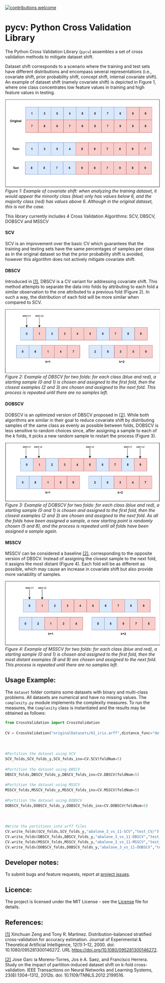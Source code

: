 
[![contributions welcome](https://img.shields.io/badge/contributions-welcome-brightgreen.svg?style=flat)](https://github.com/dwyl/esta/issues)

# pycv: Python Cross Validation Library

The Python Cross Validation Library (`pycv`) assembles a set of cross validation methods to mitigate dataset shift.

Dataset shift corresponds to a scenario where the training and test sets have different distributions and encompass several representations (i.e., covariate shift, prior probability
shift, concept shift, internal covariate shift). An example of dataset shift (namely covariate shift) is depicted in Figure 1, where one class concentrates low feature values in training
and high feature values in testing.

![alt text](https://github.com/DiogoApostolo/pyCV/blob/main/images/datasetShift.png?raw=true)
*Figure 1: Example of covariate shift: when analyzing the training dataset, it would appear the minority class (blue) only has values below 6, and the majority class (red) has values above 6. Although in the original dataset, this is not the case.*

This library currently includes 4 Cross Validation Algorithms: SCV, DBSCV, DOBSCV and MSSCV

#### SCV
SCV is an improvement over the basic CV which guarantees that the training and testing sets have the same percentages of samples per class as in the original dataset so that the prior probability shift is avoided, however this algorithm does not actively mitigate covariate shift.


#### DBSCV
Introduced in [[1]](https://doi.org/10.1080/095281300146272), DBSCV is a CV variant for addressing covariate shift. This method attempts to separate the data into folds by attributing to each fold a similar observation to the one attributed to a previous fold (Figure 2). In such a way, the distribution of each fold will be more similar when compared to SCV.

![alt text](https://github.com/DiogoApostolo/pyCV/blob/main/images/DBSCV_example.png?raw=true "Employee Data title")
*Figure 2: Example of DBSCV for two folds: for each class (blue and red), a starting sample (0 and 1) is chosen and assigned to the first fold, then the closest examples (2 and 3) are chosen and assigned to the next fold. This process is repeated until there are no samples left.*

#### DOBSCV
DOBSCV is an optimized version of DBSCV  proposed in [[2]](https://pubmed.ncbi.nlm.nih.gov/24807526/). While both algorithms are similar in their goal to reduce covariate shift by distributing samples of the same class as evenly as possible between folds, DOBSCV is less sensitive to random choices since, after assigning a sample to each of the $k$ folds, it picks a new random sample to restart the process (Figure 3). 

![alt text](https://github.com/DiogoApostolo/pyCV/blob/main/images/DOBSCV_example.png?raw=true)
*Figure 3: Example of DOBSCV for two folds: for each class (blue and red), a starting sample (0 and 1) is chosen and assigned to the first fold, then the closest examples (2 and 3) are chosen and assigned to the next fold. As all the folds have been assigned a sample, a new starting point is randomly chosen (5 and 8), and the process is repeated until all folds have been assigned a sample again.*

#### MSSCV
MSSCV can be considered a baseline [[2]](https://pubmed.ncbi.nlm.nih.gov/24807526/), corresponding to the opposite version of DBSCV. Instead of assigning the closest sample to the next fold, it assigns the most distant (Figure 4). Each fold will be as different as possible, which may cause an increase in covariate shift but also provide more variability of samples.

![alt text](https://github.com/DiogoApostolo/pyCV/blob/main/images/MSSCV_example.png?raw=true)
*Figure 4: Example of MSSCV for two folds: for each class (blue and red), a starting sample (0 and 1) is chosen and assigned to the first fold, then the most distant examples (8 and 9) are chosen and assigned to the next fold. This process is repeated until there are no samples left.*

## Usage Example:

The `dataset` folder contains some datasets with binary and multi-class problems. All datasets are numerical and have no missing values. The `complexity.py` module implements the complexity measures.
To run the measures, the `Complexity` class is instantiated and the results may be obtained as follows:

```python
from CrossValidation import CrossValidation

CV = CrossValidation("originalDatasets/61_iris.arff",distance_func="default",file_type="arff")



#Partition the dataset using SCV
SCV_folds,SCV_folds_y,SCV_folds_inx=CV.SCV(foldNum=5)

#Partition the dataset using DBSCV
DBSCV_folds,DBSCV_folds_y,DBSCV_folds_inx=CV.DBSCV(foldNum=5)

#Partition the dataset using MSSCV
MSSCV_folds,MSSCV_folds_y,MSSCV_folds_inx=CV.MSSCV(foldNum=5)

#Partition the dataset using DOBSCV
DOBSCV_folds,DOBSCV_folds_y,DOBSCV_folds_inx=CV.DOBSCV(foldNum=5)



#Write the partitions into arff files
CV.write_folds(SCV_folds,SCV_folds_y,"abalone_3_vs_11-SCV","test_CV/")
CV.write_folds(DBSCV_folds,DBSCV_folds_y,"abalone_3_vs_11-DBSCV","test_CV/")
CV.write_folds(MSSCV_folds,MSSCV_folds_y,"abalone_3_vs_11-MSSCV","test_CV/")
CV.write_folds(DOBSCV_folds,DOBSCV_folds_y,"abalone_3_vs_11-DOBSCV","test_CV/")
```

## Developer notes:
To submit bugs and feature requests, report at [project issues](https://github.com/DiogoApostolo/pyCV/issues).

## Licence:
The project is licensed under the MIT License - see the [License](https://github.com/DiogoApostolo/pycol/blob/main/LICENCE) file for details.

## References:

[[1]](https://doi.org/10.1080/095281300146272) Xinchuan Zeng and Tony R. Martinez. Distribution-balanced stratified cross-validation
for accuracy estimation. Journal of Experimental & Theoretical Artificial Intelligence,
12(1):1–12, 2000. doi: 10.1080/095281300146272. URL https://doi.org/10.1080/095281300146272.

[[2]](https://pubmed.ncbi.nlm.nih.gov/24807526/) Jose Garc ́ıa Moreno-Torres, Jos ́e A. Saez, and Francisco Herrera. Study on the impact of
partition-induced dataset shift on k-fold cross-validation. IEEE Transactions on Neural
Networks and Learning Systems, 23(8):1304–1312, 2012b. doi: 10.1109/TNNLS.2012.2199516.

